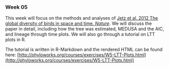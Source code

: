 ### Week 05 

This week will focus on the methods and analyses of [Jetz et al. 2012 The global diversity of birds in space and time. *Nature*](http://www.nature.com/nature/journal/v491/n7424/full/nature11631.html). We will discuss the paper in detail, including how the tree was estimated, MEDUSA and the AIC, and lineage through time plots. We will also go through a tutorial on LTT plots in R.

The tutorial is written in R-Markdown and the rendered HTML can be found here: [http://phyloworks.org/courses/exercises/W5-LTT-Plots.html](http://phyloworks.org/courses/exercises/W5-LTT-Plots.html)